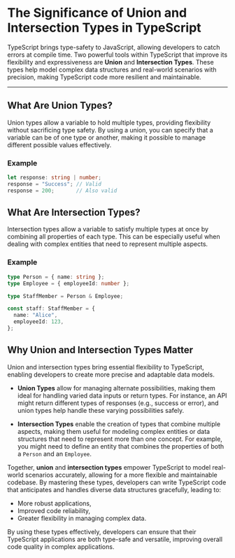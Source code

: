 # The Significance of Union and Intersection Types in TypeScript

TypeScript brings type-safety to JavaScript, allowing developers to catch errors at compile time. Two powerful tools within TypeScript that improve its flexibility and expressiveness are **Union** and **Intersection Types**. These types help model complex data structures and real-world scenarios with precision, making TypeScript code more resilient and maintainable.

---

## What Are Union Types?

Union types allow a variable to hold multiple types, providing flexibility without sacrificing type safety. By using a union, you can specify that a variable can be of one type or another, making it possible to manage different possible values effectively.

### Example

```typescript
let response: string | number;
response = "Success"; // Valid
response = 200;       // Also valid
```
## What Are Intersection Types?

Intersection types allow a variable to satisfy multiple types at once by combining all properties of each type. This can be especially useful when dealing with complex entities that need to represent multiple aspects.

### Example

```typescript
type Person = { name: string };
type Employee = { employeeId: number };

type StaffMember = Person & Employee;

const staff: StaffMember = {
  name: "Alice",
  employeeId: 123,
};
```

## Why Union and Intersection Types Matter

Union and intersection types bring essential flexibility to TypeScript, enabling developers to create more precise and adaptable data models.

- **Union Types** allow for managing alternate possibilities, making them ideal for handling varied data inputs or return types. For instance, an API might return different types of responses (e.g., success or error), and union types help handle these varying possibilities safely.
  
- **Intersection Types** enable the creation of types that combine multiple aspects, making them useful for modeling complex entities or data structures that need to represent more than one concept. For example, you might need to define an entity that combines the properties of both a `Person` and an `Employee`.

Together, **union** and **intersection types** empower TypeScript to model real-world scenarios accurately, allowing for a more flexible and maintainable codebase. By mastering these types, developers can write TypeScript code that anticipates and handles diverse data structures gracefully, leading to:
- More robust applications,
- Improved code reliability,
- Greater flexibility in managing complex data.

By using these types effectively, developers can ensure that their TypeScript applications are both type-safe and versatile, improving overall code quality in complex applications.
